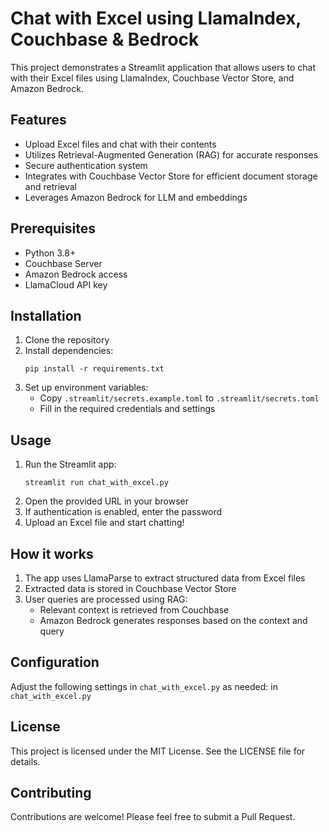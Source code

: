 # Chat with Excel using LlamaIndex, Couchbase & Bedrock

This project demonstrates a Streamlit application that allows users to chat with their Excel files using LlamaIndex, Couchbase Vector Store, and Amazon Bedrock.

## Features

- Upload Excel files and chat with their contents
- Utilizes Retrieval-Augmented Generation (RAG) for accurate responses
- Secure authentication system
- Integrates with Couchbase Vector Store for efficient document storage and retrieval
- Leverages Amazon Bedrock for LLM and embeddings

## Prerequisites

- Python 3.8+
- Couchbase Server
- Amazon Bedrock access
- LlamaCloud API key

## Installation

1. Clone the repository
2. Install dependencies:
   ```
   pip install -r requirements.txt
   ```
3. Set up environment variables:
   - Copy `.streamlit/secrets.example.toml` to `.streamlit/secrets.toml`
   - Fill in the required credentials and settings

## Usage

1. Run the Streamlit app:
   ```
   streamlit run chat_with_excel.py
   ```
2. Open the provided URL in your browser
3. If authentication is enabled, enter the password
4. Upload an Excel file and start chatting!

## How it works

1. The app uses LlamaParse to extract structured data from Excel files
2. Extracted data is stored in Couchbase Vector Store
3. User queries are processed using RAG:
   - Relevant context is retrieved from Couchbase
   - Amazon Bedrock generates responses based on the context and query

## Configuration

Adjust the following settings in `chat_with_excel.py` as needed: in `chat_with_excel.py`

## License

This project is licensed under the MIT License. See the LICENSE file for details.

## Contributing

Contributions are welcome! Please feel free to submit a Pull Request.
